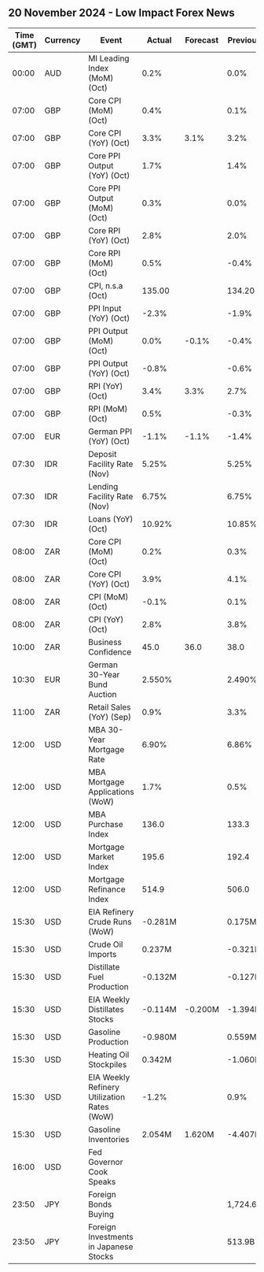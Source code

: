 ## 20 November 2024 - Low Impact Forex News

| Time (GMT) | Currency | Event | Actual | Forecast | Previous |
|------|----------|-------|--------|----------|----------|
| 00:00 | AUD | MI Leading Index (MoM) (Oct) | 0.2% |  | 0.0% |
| 07:00 | GBP | Core CPI (MoM) (Oct) | 0.4% |  | 0.1% |
| 07:00 | GBP | Core CPI (YoY) (Oct) | 3.3% | 3.1% | 3.2% |
| 07:00 | GBP | Core PPI Output (YoY) (Oct) | 1.7% |  | 1.4% |
| 07:00 | GBP | Core PPI Output (MoM) (Oct) | 0.3% |  | 0.0% |
| 07:00 | GBP | Core RPI (YoY) (Oct) | 2.8% |  | 2.0% |
| 07:00 | GBP | Core RPI (MoM) (Oct) | 0.5% |  | -0.4% |
| 07:00 | GBP | CPI, n.s.a (Oct) | 135.00 |  | 134.20 |
| 07:00 | GBP | PPI Input (YoY) (Oct) | -2.3% |  | -1.9% |
| 07:00 | GBP | PPI Output (MoM) (Oct) | 0.0% | -0.1% | -0.4% |
| 07:00 | GBP | PPI Output (YoY) (Oct) | -0.8% |  | -0.6% |
| 07:00 | GBP | RPI (YoY) (Oct) | 3.4% | 3.3% | 2.7% |
| 07:00 | GBP | RPI (MoM) (Oct) | 0.5% |  | -0.3% |
| 07:00 | EUR | German PPI (YoY) (Oct) | -1.1% | -1.1% | -1.4% |
| 07:30 | IDR | Deposit Facility Rate (Nov) | 5.25% |  | 5.25% |
| 07:30 | IDR | Lending Facility Rate (Nov) | 6.75% |  | 6.75% |
| 07:30 | IDR | Loans (YoY) (Oct) | 10.92% |  | 10.85% |
| 08:00 | ZAR | Core CPI (MoM) (Oct) | 0.2% |  | 0.3% |
| 08:00 | ZAR | Core CPI (YoY) (Oct) | 3.9% |  | 4.1% |
| 08:00 | ZAR | CPI (MoM) (Oct) | -0.1% |  | 0.1% |
| 08:00 | ZAR | CPI (YoY) (Oct) | 2.8% |  | 3.8% |
| 10:00 | ZAR | Business Confidence | 45.0 | 36.0 | 38.0 |
| 10:30 | EUR | German 30-Year Bund Auction | 2.550% |  | 2.490% |
| 11:00 | ZAR | Retail Sales (YoY) (Sep) | 0.9% |  | 3.3% |
| 12:00 | USD | MBA 30-Year Mortgage Rate | 6.90% |  | 6.86% |
| 12:00 | USD | MBA Mortgage Applications (WoW) | 1.7% |  | 0.5% |
| 12:00 | USD | MBA Purchase Index | 136.0 |  | 133.3 |
| 12:00 | USD | Mortgage Market Index | 195.6 |  | 192.4 |
| 12:00 | USD | Mortgage Refinance Index | 514.9 |  | 506.0 |
| 15:30 | USD | EIA Refinery Crude Runs (WoW) | -0.281M |  | 0.175M |
| 15:30 | USD | Crude Oil Imports | 0.237M |  | -0.321M |
| 15:30 | USD | Distillate Fuel Production | -0.132M |  | -0.127M |
| 15:30 | USD | EIA Weekly Distillates Stocks | -0.114M | -0.200M | -1.394M |
| 15:30 | USD | Gasoline Production | -0.980M |  | 0.559M |
| 15:30 | USD | Heating Oil Stockpiles | 0.342M |  | -1.060M |
| 15:30 | USD | EIA Weekly Refinery Utilization Rates (WoW) | -1.2% |  | 0.9% |
| 15:30 | USD | Gasoline Inventories | 2.054M | 1.620M | -4.407M |
| 16:00 | USD | Fed Governor Cook Speaks |  |  |  |
| 23:50 | JPY | Foreign Bonds Buying |  |  | 1,724.6B |
| 23:50 | JPY | Foreign Investments in Japanese Stocks |  |  | 513.9B |
